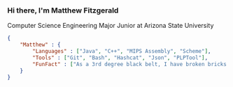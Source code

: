 ### Hi there, I'm Matthew Fitzgerald

Computer Science Engineering Major
Junior at Arizona State University


```json
{
    "Matthew" : {
        "Languages" : ["Java", "C++", "MIPS Assembly", "Scheme"],
        "Tools" : ["Git", "Bash", "Hashcat", "Json", "PLPTool"],
        "FunFact" : ["As a 3rd degree black belt, I have broken bricks with my bare hands (Yes it hurts a little)"]
    }
}
```
<!--

Here are some ideas to get you started:

- 🔭 I’m currently working on ...
- 🌱 I’m currently learning ...
- 👯 I’m looking to collaborate on ...
- 🤔 I’m looking for help with ...
- 💬 Ask me about ...
- 📫 How to reach me: ...
- 😄 Pronouns: ...
- ⚡ Fun fact: ...
-->
